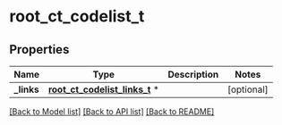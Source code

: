 # root_ct_codelist_t

## Properties
Name | Type | Description | Notes
------------ | ------------- | ------------- | -------------
**_links** | [**root_ct_codelist_links_t**](root_ct_codelist_links.md) \* |  | [optional] 

[[Back to Model list]](../README.md#documentation-for-models) [[Back to API list]](../README.md#documentation-for-api-endpoints) [[Back to README]](../README.md)


